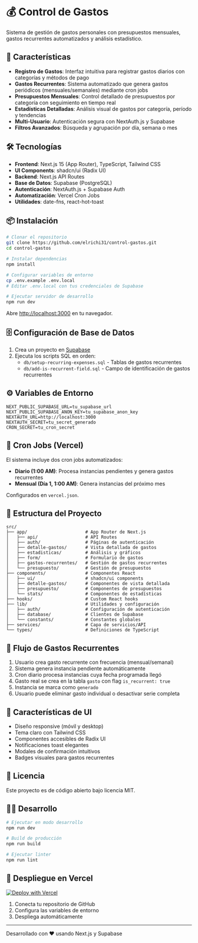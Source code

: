 # 💰 Control de Gastos

Sistema de gestión de gastos personales con presupuestos mensuales, gastos recurrentes automatizados y análisis estadístico.

## 🚀 Características

- **Registro de Gastos**: Interfaz intuitiva para registrar gastos diarios con categorías y métodos de pago
- **Gastos Recurrentes**: Sistema automatizado que genera gastos periódicos (mensuales/semanales) mediante cron jobs
- **Presupuestos Mensuales**: Control detallado de presupuestos por categoría con seguimiento en tiempo real
- **Estadísticas Detalladas**: Análisis visual de gastos por categoría, período y tendencias
- **Multi-Usuario**: Autenticación segura con NextAuth.js y Supabase
- **Filtros Avanzados**: Búsqueda y agrupación por día, semana o mes

## 🛠️ Tecnologías

- **Frontend**: Next.js 15 (App Router), TypeScript, Tailwind CSS
- **UI Components**: shadcn/ui (Radix UI)
- **Backend**: Next.js API Routes
- **Base de Datos**: Supabase (PostgreSQL)
- **Autenticación**: NextAuth.js + Supabase Auth
- **Automatización**: Vercel Cron Jobs
- **Utilidades**: date-fns, react-hot-toast

## 📦 Instalación

```bash
# Clonar el repositorio
git clone https://github.com/elrichi31/control-gastos.git
cd control-gastos

# Instalar dependencias
npm install

# Configurar variables de entorno
cp .env.example .env.local
# Editar .env.local con tus credenciales de Supabase

# Ejecutar servidor de desarrollo
npm run dev
```

Abre [http://localhost:3000](http://localhost:3000) en tu navegador.

## 🗄️ Configuración de Base de Datos

1. Crea un proyecto en [Supabase](https://supabase.com)
2. Ejecuta los scripts SQL en orden:
   - `db/setup-recurring-expenses.sql` - Tablas de gastos recurrentes
   - `db/add-is-recurrent-field.sql` - Campo de identificación de gastos recurrentes

## ⚙️ Variables de Entorno

```env
NEXT_PUBLIC_SUPABASE_URL=tu_supabase_url
NEXT_PUBLIC_SUPABASE_ANON_KEY=tu_supabase_anon_key
NEXTAUTH_URL=http://localhost:3000
NEXTAUTH_SECRET=tu_secret_generado
CRON_SECRET=tu_cron_secret
```

## 🤖 Cron Jobs (Vercel)

El sistema incluye dos cron jobs automatizados:

- **Diario (1:00 AM)**: Procesa instancias pendientes y genera gastos recurrentes
- **Mensual (Día 1, 1:00 AM)**: Genera instancias del próximo mes

Configurados en `vercel.json`.

## 📱 Estructura del Proyecto

```
src/
├── app/                      # App Router de Next.js
│   ├── api/                  # API Routes
│   ├── auth/                 # Páginas de autenticación
│   ├── detalle-gastos/       # Vista detallada de gastos
│   ├── estadisticas/         # Análisis y gráficos
│   ├── form/                 # Formulario de gastos
│   ├── gastos-recurrentes/   # Gestión de gastos recurrentes
│   └── presupuesto/          # Gestión de presupuestos
├── components/               # Componentes React
│   ├── ui/                   # shadcn/ui components
│   ├── detalle-gastos/       # Componentes de vista detallada
│   ├── presupuesto/          # Componentes de presupuestos
│   └── stats/                # Componentes de estadísticas
├── hooks/                    # Custom React hooks
├── lib/                      # Utilidades y configuración
│   ├── auth/                 # Configuración de autenticación
│   ├── database/             # Clientes de Supabase
│   └── constants/            # Constantes globales
├── services/                 # Capa de servicios/API
└── types/                    # Definiciones de TypeScript
```

## 🎯 Flujo de Gastos Recurrentes

1. Usuario crea gasto recurrente con frecuencia (mensual/semanal)
2. Sistema genera instancia pendiente automáticamente
3. Cron diario procesa instancias cuya fecha programada llegó
4. Gasto real se crea en la tabla `gasto` con flag `is_recurrent: true`
5. Instancia se marca como `generado`
6. Usuario puede eliminar gasto individual o desactivar serie completa

## 🎨 Características de UI

- Diseño responsive (móvil y desktop)
- Tema claro con Tailwind CSS
- Componentes accesibles de Radix UI
- Notificaciones toast elegantes
- Modales de confirmación intuitivos
- Badges visuales para gastos recurrentes

## 📄 Licencia

Este proyecto es de código abierto bajo licencia MIT.

## 👨‍💻 Desarrollo

```bash
# Ejecutar en modo desarrollo
npm run dev

# Build de producción
npm run build

# Ejecutar linter
npm run lint
```

## 🚢 Despliegue en Vercel

[![Deploy with Vercel](https://vercel.com/button)](https://vercel.com/new/clone?repository-url=https://github.com/elrichi31/control-gastos)

1. Conecta tu repositorio de GitHub
2. Configura las variables de entorno
3. Despliega automáticamente

---

Desarrollado con ❤️ usando Next.js y Supabase

